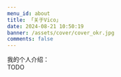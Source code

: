 ```yaml
---
menu_id: about
title: 「关于Vico」
date: 2024-08-21 10:50:19
banner: /assets/cover/cover_okr.jpg
comments: false
---
```


我的个人介绍：  
  TODO